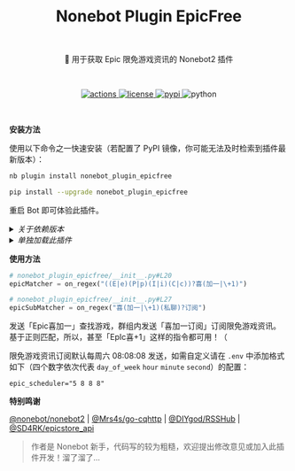 <h1 align="center">Nonebot Plugin EpicFree</h1></br>


<p align="center">🤖 用于获取 Epic 限免游戏资讯的 Nonebot2 插件</p></br>


<p align="center">
  <a href="https://github.com/monsterxcn/nonebot_plugin_epicfree/actions">
    <img src="https://img.shields.io/github/workflow/status/monsterxcn/Typecho-Theme-VOID/Build?style=flat-square" alt="actions">
  </a>
  <a href="https://raw.githubusercontent.com/monsterxcn/nonebot_plugin_epicfree/master/LICENSE">
    <img src="https://img.shields.io/github/license/monsterxcn/nonebot_plugin_epicfree?style=flat-square" alt="license">
  </a>
  <a href="https://pypi.python.org/pypi/nonebot_plugin_epicfree">
    <img src="https://img.shields.io/pypi/v/nonebot_plugin_epicfree?style=flat-square" alt="pypi">
  </a>
  <img src="https://img.shields.io/badge/python-3.7.3+-blue?style=flat-square" alt="python"><br />
</p></br>


**安装方法**


使用以下命令之一快速安装（若配置了 PyPI 镜像，你可能无法及时检索到插件最新版本）：


``` zsh
nb plugin install nonebot_plugin_epicfree

pip install --upgrade nonebot_plugin_epicfree
```


重启 Bot 即可体验此插件。


<details><summary><i>关于依赖版本</i></summary></br>


以上述方式安装本插件时，可能由于版本差异引起报错，对于新手推荐在安装插件前先存留当前环境依赖版本，以便后续恢复：


```bash
# 备份当前的依赖版本
pip3 freeze > requirements.txt

# 尝试安装 nonebot_plugin_epicfree

# 若安装出错，可尝试恢复之前备份的依赖版本
pip3 install -r requirements.txt
```


若实在无法使用，可以自行将仓库内 `nonebot_plugin_epicfree` 文件夹复制到 Nonebot2 机器人插件目录下，确保安装过 `nonebot_plugin_apscheduler`，重启 bot 即可！


> 建议学习使用 **Python 虚拟环境**。


</details>


<details><summary><i>单独加载此插件</i></summary></br>


在 Nonebot2 入口文件（例如 `bot.py`）增加：


``` python
nonebot.load_plugin("nonebot_plugin_epicfree")
```


</details>


**使用方法**


```python
# nonebot_plugin_epicfree/__init__.py#L20
epicMatcher = on_regex("((E|e)(P|p)(I|i)(C|c))?喜(加一|\+1)")

# nonebot_plugin_epicfree/__init__.py#L27
epicSubMatcher = on_regex("喜(加一|\+1)(私聊)?订阅")
```


发送「Epic喜加一」查找游戏，群组内发送「喜加一订阅」订阅限免游戏资讯。基于正则匹配，所以，甚至「EpIc喜+1」这样的指令都可用！（

限免游戏资讯订阅默认每周六 08:08:08 发送，如需自定义请在 `.env` 中添加格式如下（四个数字依次代表 `day_of_week` `hour` `minute` `second`）的配置：


```
epic_scheduler="5 8 8 8"
```


**特别鸣谢**


[@nonebot/nonebot2](https://github.com/nonebot/nonebot2/) | [@Mrs4s/go-cqhttp](https://github.com/Mrs4s/go-cqhttp) | [@DIYgod/RSSHub](https://github.com/DIYgod/RSSHub) | [@SD4RK/epicstore_api](https://github.com/SD4RK/epicstore_api)


> 作者是 Nonebot 新手，代码写的较为粗糙，欢迎提出修改意见或加入此插件开发！溜了溜了...